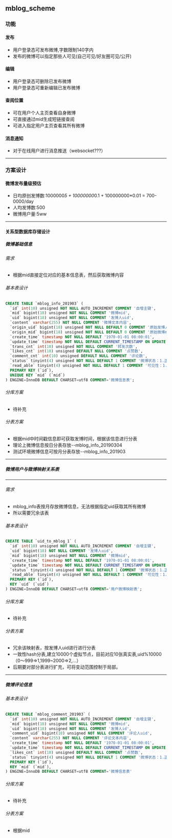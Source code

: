 ##  mblog_scheme
### 功能
#### 发布
* 用户登录态可发布微博,字数限制140字内
* 发布的微博可以指定那些人可见(自己可见/好友圈可见/公开)
#### 编辑
* 用户登录态可删除已发布微博
* 用户登录态可重新编辑已发布微博
#### 查阅位置
* 可在用户个人主页查看自身微博
* 可直接通过mid生成短链接查阅
* 可进入指定用户主页查看其所有微博
#### 消息通知
* 对于在线用户进行消息推送（websocket???）

---

### 方案设计
#### 微博发布量级预估
* 日均原创发博数:1000000*5 + 10000000*0.1 + 100000000*0.01 = 700-0000/day
* 人均发博数:500
* 微博用户量:5ww

---

#### 关系型数据库存储设计
##### 微博基础信息
###### 需求
* 根据mid直接定位对应的基本信息表，然后获取微博内容
###### 基本表设计
```sql
CREATE TABLE `mblog_info_201903` (
  `id` int(10) unsigned NOT NULL AUTO_INCREMENT COMMENT '自增主键',
  `mid` bigint(18) unsigned NOT NULL COMMENT '微博mid',
  `uid` bigint(18) unsigned NOT NULL COMMENT '发博人uid',
  `content` varchar(255) NOT NULL COMMENT '微博文本内容',
  `origin_uid` bigint(18) unsigned NOT NULL DEFAULT 0 COMMENT '原始发博人uid(用于转发微博)',
  `origin_mid` bigint(18) unsigned NOT NULL DEFAULT 0 COMMENT '原始微博mid(用于转发微博)',
  `create_time` timestamp NOT NULL DEFAULT '1970-01-01 08:00:01',
  `update_time` timestamp NOT NULL DEFAULT CURRENT_TIMESTAMP ON UPDATE CURRENT_TIMESTAMP,
  `trans_cnt` int(10) unsigned NOT NULL COMMENT '转发次数',
  `likes_cnt` int(10) unsigned DEFAULT NULL COMMENT '点赞数',
  `comment_cnt` int(10) unsigned DEFAULT NULL COMMENT '评论数',
  `status` tinyint(4) unsigned NOT NULL DEFAULT 1 COMMENT '微博状态：1.正常；2.删除；3.官方屏蔽',
  `read_able` tinyint(4) unsigned NOT NULL DEFAULT 1 COMMENT '可见性：1.公开； 2.朋友圈可见（互相关注）；3.自己可见',
  PRIMARY KEY (`id`),
  UNIQUE KEY `mid` (`mid`)
) ENGINE=InnoDB DEFAULT CHARSET=utf8 COMMENT='微博信息表';
```
###### 分库方案
* 待补充
###### 分表方案
* 根据mid中时间戳信息即可获取发博时间，根据该信息进行分表
* 理论上微博信息按日分表存放--mblog_info_20190304
* 测试环境微博信息可按月分表存放--mblog_info_201903

---

##### 微博用户与微博映射关系表
---
###### 需求
* mblog_info表按月存放微博信息，无法根据指定uid获取其所有微博
* 所以需要冗余该表
###### 基本表设计
```sql
CREATE TABLE `uid_to_mblog_1` (
  `id` int(10) unsigned NOT NULL AUTO_INCREMENT COMMENT '自增主键',
  `uid` bigint(18) NOT NULL COMMENT '发博人uid',
  `mid` bigint(18) unsigned NOT NULL COMMENT '微博mid',
  `create_time` timestamp NOT NULL DEFAULT '1970-01-01 08:00:01',
  `update_time` timestamp NOT NULL DEFAULT CURRENT_TIMESTAMP ON UPDATE CURRENT_TIMESTAMP,
  `status` tinyint(4) unsigned NOT NULL DEFAULT 1 COMMENT '微博状态：1.正常；2.删除；3.官方屏蔽',
  `read_able` tinyint(4) unsigned NOT NULL DEFAULT 1 COMMENT '可见性：1.公开； 2.朋友圈可见（互相关注）；3.自己可见',
  PRIMARY KEY (`id`),
  KEY `uid` (`uid`)
) ENGINE=InnoDB DEFAULT CHARSET=utf8 COMMENT='用户微博映射表';
```
###### 分库方案
* 待补充
###### 分表方案
* 冗余该映射表，按发博人uid进行进行分表
* 一致性hash分表,建立10000个虚拟节点，目前对应10张真实表,uid%10000（0～999=>1,1999~2000=>2,...）
* 后期要对部分表进行扩充，可将变动范围控制于局部。

---

##### 微博评论信息
###### 基本表设计
```sql
CREATE TABLE `mblog_comment_201903` (
  `id` int(10) unsigned NOT NULL AUTO_INCREMENT COMMENT '自增主键',
  `mid` bigint(18) unsigned NOT NULL COMMENT '微博mid',
  `uid` bigint(18) unsigned NOT NULL COMMENT '发博人id',
  `comment_uid` bigint(18) unsigned NOT NULL COMMENT '评论人uid',
  `content` varchar(255) NOT NULL COMMENT '评论文本内容',
  `create_time` timestamp NOT NULL DEFAULT '1970-01-01 08:00:01',
  `update_time` timestamp NOT NULL DEFAULT CURRENT_TIMESTAMP ON UPDATE CURRENT_TIMESTAMP,
  `likes_cnt` int(10) unsigned DEFAULT NULL COMMENT '点赞数',
  `status` tinyint(4) unsigned NOT NULL DEFAULT 1 COMMENT '微博状态：1.正常；2.删除；3.官方屏蔽',
  PRIMARY KEY (`id`),
  KEY `mid` (`mid`),
) ENGINE=InnoDB DEFAULT CHARSET=utf8 COMMENT='微博信息表'
```
###### 分库方案
* 待补充
###### 分表方案
* 根据mid